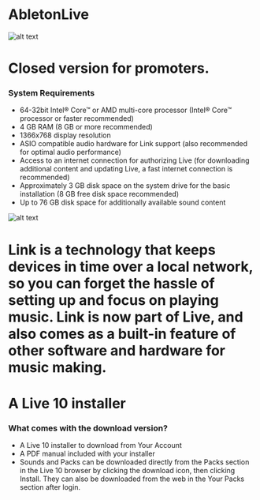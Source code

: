# AbletonLive
![alt text](https://cdn-resources.ableton.com/resources/filer_thumbnails/aa/1f/aa1fe1ff-5769-4b08-96aa-54258d154fa5/blog_800x500-ud.jpg__800x500_q85_subsampling-2.jpg)
# Closed version for promoters.
### System Requirements
* 64-32bit Intel® Core™ or AMD multi-core processor (Intel® Core™ processor or faster recommended)
* 4 GB RAM (8 GB or more recommended)
* 1366x768 display resolution
* ASIO compatible audio hardware for Link support (also recommended for optimal audio performance)
* Access to an internet connection for authorizing Live (for downloading additional content and updating Live, a fast internet connection is recommended)
* Approximately 3 GB disk space on the system drive for the basic installation (8 GB free disk space recommended)
* Up to 76 GB disk space for additionally available sound content

![alt text](https://ableton-production.imgix.net/link/photo-live.jpg?auto=format&fit=crop&fm=jpg&ixjsv=1.1.3&w=797)

# Link is a technology that keeps devices in time over a local network, so you can forget the hassle of setting up and focus on playing music. Link is now part of Live, and also comes as a built-in feature of other software and hardware for music making.

# A Live 10 installer
### What comes with the download version?
* A Live 10 installer to download from Your Account
* A PDF manual included with your installer
* Sounds and Packs can be downloaded directly from the Packs section in the Live 10 browser by clicking the download icon, then clicking Install. They can also be downloaded from the web in the Your Packs section after login.
